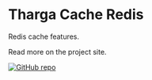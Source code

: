 ﻿# Tharga Cache Redis

Redis cache features.

Read more on the project site.

[![GitHub repo](https://img.shields.io/github/repo-size/Tharga/Cache?style=flat&logo=github&logoColor=red&label=Repo)](https://github.com/Tharga/Cache)